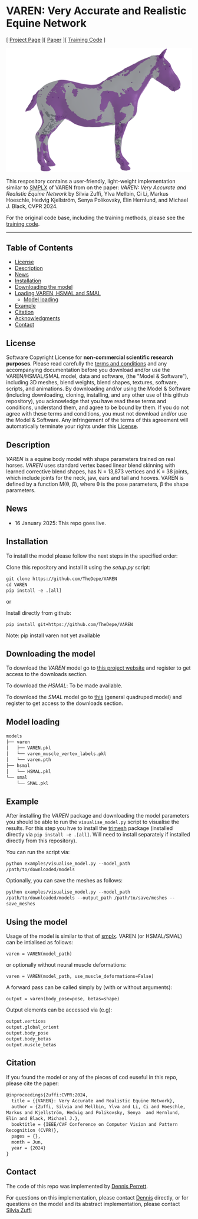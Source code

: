 # VAREN: Very Accurate and Realistic Equine Network

[ [Project Page](https://varen.is.tue.mpg.de/) ][ [Paper](https://openaccess.thecvf.com/content/CVPR2024/papers/Zuffi_VAREN_Very_Accurate_and_Realistic_Equine_Network_CVPR_2024_paper.pdf) ][ [Training Code](https://github.com/silviazuffi/varen) ]

![Mesh Image](images/horse_mesh_overlay.png)

This respository contains a user-friendly, light-weight implementation similar to [SMPLX](https://github.com/vchoutas/smplx/) of VAREN from on the paper: *VAREN: Very Accurate and Realistic Equine Network* by Silvia Zuffi, Ylva Mellbin, Ci Li, Markus Hoeschle, Hedvig Kjellström, Senya Polikovsky, Elin Hernlund, and Michael J. Black, CVPR 2024.


For the original code base, including the training methods, please see the [training code](https://github.com/silviazuffi/varen).

---

## Table of Contents
  * [License](#license)
  * [Description](#description)
  * [News](#news)
  * [Installation](#installation)
  * [Downloading the model](#downloading-the-model)
  * [Loading VAREN, HSMAL and SMAL](#loading-VAREN-HSMAL-and-SMAL) 
    * [Model loading](#model-loading)
  * [Example](#example)
  * [Citation](#citation)
  * [Acknowledgments](#acknowledgments)
  * [Contact](#contact)

## License

Software Copyright License for **non-commercial scientific research purposes**.
Please read carefully the [terms and conditions](https://github.com/TheDepe/VAREN/blob/master/LICENSE) and any accompanying documentation before you download and/or use the VAREN/HSMAL/SMAL model, data and software, (the "Model & Software"), including 3D meshes, blend weights, blend shapes, textures, software, scripts, and animations. By downloading and/or using the Model & Software (including downloading, cloning, installing, and any other use of this github repository), you acknowledge that you have read these terms and conditions, understand them, and agree to be bound by them. If you do not agree with these terms and conditions, you must not download and/or use the Model & Software. Any infringement of the terms of this agreement will automatically terminate your rights under this [License](./LICENSE).


## Description

*VAREN* is a equine body model with shape parameters trained on real horses. *VAREN* uses standard vertex based linear blend skinning with learned corrective blend
shapes, has N = 13,873 vertices and K = 38 joints,
which include joints for the neck, jaw, ears and tail and hooves. 
VAREN is defined by a function M(θ, β), where θ is the pose parameters, β the shape parameters.

## News

- 16 January 2025: This repo goes live.

## Installation

To install the model please follow the next steps in the specified order:

Clone this repository and install it using the *setup.py* script: 
```Shell
git clone https://github.com/TheDepe/VAREN
cd VAREN
pip install -e .[all] 
```

or 

Install directly from github: 
```Shell
pip install git+https://github.com/TheDepe/VAREN
```

Note: pip install varen not yet available



## Downloading the model

To download the *VAREN* model go to [this project website](https://varen.is.tue.mpg.de/) and register to get access to the downloads section. 

To download the *HSMAL*: To be made available. 

To download the *SMAL* model go to [this](https://smal.is.tue.mpg.de/) (general quadruped model) and register to get access to the downloads section. 


## Model loading
```
models
├── varen
│   ├── VAREN.pkl
│   └── varen_muscle_vertex_labels.pkl
│   └── varen.pth
├── hsmal
│   └── HSMAL.pkl
└── smal
    └── SMAL.pkl
```

## Example

After installing the *VAREN* package and downloading the model parameters you should be able to run the `visualise_model.py` script to visualise the results. For this step you hve to install the [trimesh](https://trimsh.org/) package (installed directly via `pip install -e .[all]`. Will need to install separately if installed directly from this repository).

You can run the script via:

```
python examples/visualise_model.py --model_path /path/to/downloaded/models
```
Optionally, you can save the meshes as follows:
```
python examples/visualise_model.py --model_path /path/to/downloaded/models --output_path /path/to/save/meshes --save_meshes
```

## Using the model

Usage of the model is similar to that of [smplx](https://github.com/vchoutas/smplx/). VAREN (or HSMAL/SMAL) can be intialised as follows:
```
varen = VAREN(model_path)
``` 
or optionally without neural muscle deformations:
```
varen = VAREN(model_path, use_muscle_deformations=False)
```

A forward pass can be called simply by (with or without arguments):
```
output = varen(body_pose=pose, betas=shape)
```

Output elements can be accessed via (e.g):
```
output.vertices
output.global_orient
output.body_pose
output.body_betas
output.muscle_betas
```


## Citation

If you found the model or any of the pieces of cod euseful in this repo, please cite the paper:

```
@inproceedings{Zuffi:CVPR:2024,  
  title = {{VAREN}: Very Accurate and Realistic Equine Network},  
  author = {Zuffi, Silvia and Mellbin, Ylva and Li, Ci and Hoeschle, Markus and Kjellström, Hedvig and Polikovsky, Senya  and Hernlund, Elin and Black, Michael J.},  
  booktitle = {IEEE/CVF Conference on Computer Vision and Pattern Recognition (CVPR)},  
  pages = {},
  month = Jun,
  year = {2024}
}

```
## Contact

The code of this repo was implemented by [Dennis Perrett](dennis.perrett@tuebingen.mpg.de).

For questions on this implementation, please contact [Dennis](dennis.perrett@tuebingen.mpg.de) directly, or for questions on the model and its abstract implementation, please contact [Silvia Zuffi](silvia.zuffi@tuebingen.mpg.de)